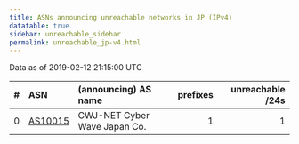 ```yaml
---
title: ASNs announcing unreachable networks in JP (IPv4)
datatable: true
sidebar: unreachable_sidebar
permalink: unreachable_jp-v4.html
---
```


Data as of 2019-02-12 21:15:00 UTC


<div class="datatable-begin"></div>

|   # | ASN                                    | (announcing) AS name         |   prefixes |   unreachable /24s |
|----:|:---------------------------------------|:-----------------------------|-----------:|-------------------:|
|   0 | [AS10015](unreachable_AS10015-v4.html) | CWJ-NET Cyber Wave Japan Co. |          1 |                  1 |

<div class="datatable-end"></div>